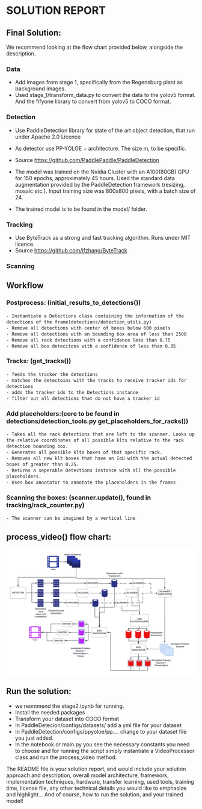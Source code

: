 

# SOLUTION REPORT 



## Final Solution:
We recommend looking at the flow chart provided below, alongside the description.
### Data
- Add images from stage 1, specifically from the Regensburg plant as background images.
- Used stage_1/transform_data.py to convert the data to the yolov5 format. And the fifyone library to convert from yolov5 to COCO format.
### Detection
 - Use PaddleDetection library for state of the art object detection, that run under Apache 2.0 Licence
 - As detector use PP-YOLOE + architecture. The size m, to be specific.
- Source <https://github.com/PaddlePaddle/PaddleDetection>
- The model was trained on the Nvidia Cluster with an A100(80GB) GPU for 150 epochs, approximately 45 hours. Used the standard data augmentation provided by the PaddleDetection framework (resizing, mosaic etc.). Input training size was 800x800 pixels, with a batch size of 24.
 
- The trained model is to be found in the model/ folder.

### Tracking
- Use ByteTrack as a strong and fast tracking algorithm. Runs under MIT licence.
- Source <https://github.com/ifzhang/ByteTrack>

### Scanning



## Workflow
### Postprocess: (initial_results_to_detections())
    - Instantiate a Detections class containing the information of the detections of the frame(detections/detection_utils.py)
    - Remove all detections with center of boxes below 600 pixels
    - Remove all detections with an bounding box area of less than 2500
    - Remove all rack detections with a confidence less than 0.75 
    - Remove all box detecitons with a confidence of less than 0.35
### Tracks: (get_tracks())
    - feeds the tracker the detections
    - matches the detectoins with the tracks to receive tracker ids for detections
    - adds the tracker ids to the Detections instance
    - filter out all detections that do not have a tracker id



### Add placeholders:(core to be found in detections/detection_tools.py get_placeholders_for_racks())
    - Takes all the rack detections that are left to the scanner. Looks up the relative coordinates of all possible klts relative to the rack detection bounding box.
    - Generates all possible klts boxes of that specific rack. 
    - Removes all new klt boxes that have an IoU with the actual detected boxes of greater than 0.25. 
    - Returns a seperable Detections instance with all the possible placeholders.
    - Uses box annotator to annotate the placeholders in the frames

### Scanning the boxes: (scanner.update(), found in tracking/rack_counter.py)

    - The scanner can be imagined by a vertical line 
##  process_video() flow chart:
![Alt text](.utils/imgs/../../utils/imgs/flow_png.png)


## Run the solution:
- we reommend the stage2.ipynb for running. 
- Install the needed packages
- Transform your dataset into COCO format
- In PaddleDetecion/configs/datasets/ add a yml file for your dataset
- In PaddleDetection/configs/ppyoloe/pp.... change to your dataset file you just added.
- In the notebook or main.py you see the necessary constants you need to choose and for running the script simply instantiate a VideoProcessor class and run the process_video method.

The README file is your solution report, and would include your solution approach and description, overall model architecture, framework, implementation techniques, hardware, transfer learning, used tools, training time, license file, any other technical details you would like to emphasize and highlight... And of course, how to run the solution, and your trained model!
